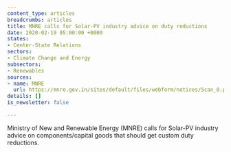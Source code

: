 ```yaml
---
content_type: articles
breadcrumbs: articles
title: MNRE calls for Solar-PV industry advice on duty reductions
date: 2020-02-19 05:00:00 +0000
states:
- Center-State Relations
sectors:
- Climate Change and Energy
subsectors:
- Renewables
sources:
- name: MNRE
  url: https://mnre.gov.in/sites/default/files/webform/notices/Scan_0.pdf
details: []
is_newsletter: false

---
```

Ministry of New and Renewable Energy (MNRE) calls for Solar-PV industry advice on components/capital goods that should get custom duty reductions.
